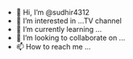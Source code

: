 - 👋 Hi, I’m @sudhir4312
- 👀 I’m interested in ...TV channel
- 🌱 I’m currently learning ...
- 💞️ I’m looking to collaborate on ...
- 📫 How to reach me ...

<!---
sudhir4312/sudhir4312 is a ✨ special ✨ repository because its `README.md` (this file) appears on your GitHub profile.
You can click the Preview link to take a look at your changes.
--->
